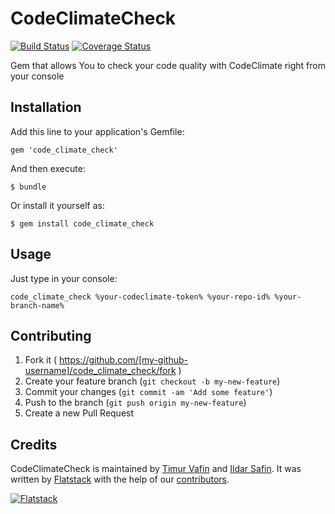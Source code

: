 # CodeClimateCheck

[![Build Status](https://travis-ci.org/ildarsafin/code_climate_check.svg?branch=master)](https://travis-ci.org/ildarsafin/code_climate_check)
[![Coverage Status](https://coveralls.io/repos/ildarsafin/code_climate_check/badge.png?branch=master)](https://coveralls.io/r/ildarsafin/code_climate_check?branch=master)

Gem that allows You to check your code quality with CodeClimate right from your console

## Installation

Add this line to your application's Gemfile:

    gem 'code_climate_check'

And then execute:

    $ bundle

Or install it yourself as:

    $ gem install code_climate_check

## Usage

Just type in your console:

    code_climate_check %your-codeclimate-token% %your-repo-id% %your-branch-name%

## Contributing

1. Fork it ( https://github.com/[my-github-username]/code_climate_check/fork )
2. Create your feature branch (`git checkout -b my-new-feature`)
3. Commit your changes (`git commit -am 'Add some feature'`)
4. Push to the branch (`git push origin my-new-feature`)
5. Create a new Pull Request

## Credits

CodeClimateCheck is maintained by [Timur Vafin](http://github.com/timurvafin) and [Ildar Safin](http://github.com/ildarsafin).
It was written by [Flatstack](http://www.flatstack.com) with the help of our
[contributors](http://github.com/fs/code_climate_check/contributors).


[![Flatstack](http://www.flatstack.com/assets/images/logo.png)](http://www.flatstack.com)
